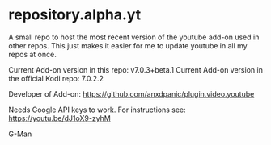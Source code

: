 # repository.alpha.yt

A small repo to host the most recent version of the youtube add-on used in other repos. This just makes it easier for me to update youtube in all my repos at once.

Current Add-on version in this repo: v7.0.3+beta.1
Current Add-on version in the official Kodi repo: 7.0.2.2

Developer of Add-on: https://github.com/anxdpanic/plugin.video.youtube

Needs Google API keys to work. For instructions see: https://youtu.be/dJ1oX9-zyhM

G-Man
